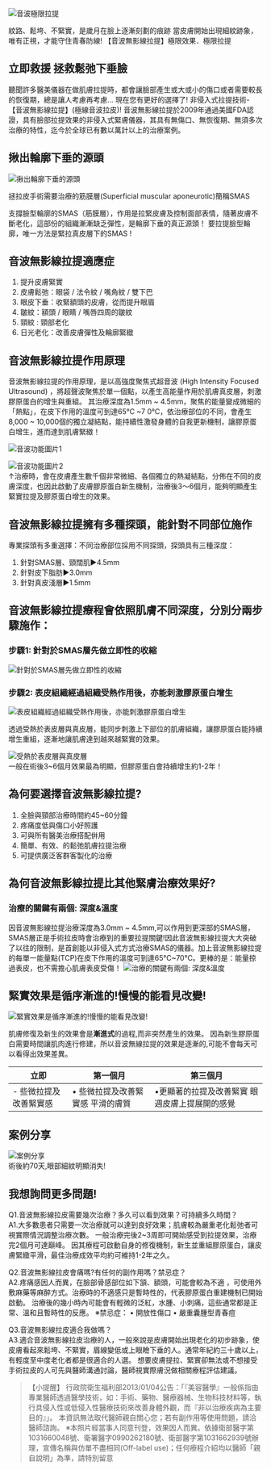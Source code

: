 ![音波極限拉提](http://www.dr-shine.com.tw/DB/Upload/2015081911561388859.jpg)

紋路、鬆垮、不緊實，是歲月在臉上逐漸刻劃的痕跡
當皮膚開始出現細紋跡象， 唯有正視，才能守住青春防線!
【音波無影線拉提】極限效果．極限拉提

## 立即救援 拯救鬆弛下垂臉

聽聞許多醫美儀器在做肌膚拉提時，都會讓臉部產生或大或小的傷口或者需要較長的恢復期，總是讓人考慮再考慮…
現在您有更好的選擇了! 非侵入式拉提技術-【音波無影線拉提】(極線音波拉皮)!
音波無影線拉提於2009年通過美國FDA認證，具有臉部拉提效果的非侵入式緊膚儀器，其具有無傷口、無恢復期、無須多次治療的特性，迄今於全球已有數以萬計以上的治療案例。

## 揪出輪廓下垂的源頭
![揪出輪廓下垂的源頭](http://www.dr-shine.com.tw/DB/Upload/2015081409543517584.jpg)
 
拯拉皮手術需要治療的筋膜層(Superficial muscular aponeurotic)簡稱SMAS

支撐臉型輪廓的SMAS（筋膜層），作用是拉緊皮膚及控制面部表情，隨著皮膚不斷老化，這部份的組織漸漸缺乏彈性，是輪廓下垂的真正源頭！
要拉提臉型輪廓，唯一方法是緊拉真皮層下的SMAS !
 

## 音波無影線拉提適應症

1. 提升皮膚緊實
2. 皮膚鬆弛：眼袋 / 法令紋 / 嘴角紋 / 雙下巴
3. 眼皮下垂：收緊額頭的皮膚，從而提升眼眉
4. 皺紋：額頭 / 眼睛 / 嘴唇四周的皺紋
5. 頸紋 : 頸部老化
6. 日光老化：改善皮膚彈性及輪廓緊緻
 

## 音波無影線拉提作用原理

音波無影線拉提的作用原理，是以高強度聚焦式超音波 (High Intensity Focused Ultrasound) ，將超聲波聚焦於單一個點，以產生高能量作用於肌膚真皮層，刺激膠原蛋白的增生與重組。
其治療深度為1.5mm ~ 4.5mm，聚焦的能量變成微細的「熱點」，在皮下作用的溫度可到達65℃ ~7 0℃，依治療部位的不同，會產生8,000 ~ 10,000個的獨立凝結點，能持續性激發身體的自我更新機制，讓膠原蛋白增生，進而達到肌膚緊緻！

![音波功能圖片1](http://www.dr-shine.com.tw/DB/Upload/2015081410223686551.jpg)

![音波功能圖片2](http://www.dr-shine.com.tw/DB/Upload/2015081410225179311.jpg)  
↑治療時，會在皮膚產生數千個非常微細、各個獨立的熱凝結點，分佈在不同的皮膚深度，也因此啟動了皮膚膠原蛋白新生機制，治療後3～6個月，能夠明顯產生緊實拉提及膠原蛋白增生的效果。

## 音波無影線拉提擁有多種探頭，能針對不同部位施作

專業探頭有多重選擇：不同治療部位採用不同探頭，探頭具有三種深度：    
1. 針對SMAS層、頸闊肌►4.5mm  
2. 針對皮下脂肪►3.0mm  
3. 針對真皮淺層►1.5mm  

## 音波無影線拉提療程會依照肌膚不同深度，分別分兩步驟施作：
 
### 步驟1: 針對於SMAS層先做立即性的收縮  
![針對於SMAS層先做立即性的收縮](http://www.dr-shine.com.tw/DB/Upload/2015081410300985968.jpg)

### 步驟2: 表皮組織經過組織受熱作用後，亦能刺激膠原蛋白增生  
![表皮組織經過組織受熱作用後，亦能刺激膠原蛋白增生](http://www.dr-shine.com.tw/DB/Upload/2015081410302681497.jpg)

透過受熱於表皮層與真皮層，能同步刺激上下部位的肌膚組織，讓膠原蛋白能持續增生重組，逐漸地讓肌膚達到越來越緊實的效果。
 
![受熱於表皮層與真皮層](http://www.dr-shine.com.tw/DB/Upload/201508141030422928.jpg)  
一般在術後3~6個月效果最為明顯，但膠原蛋白會持續增生約1-2年！
 
## 為何要選擇音波無影線拉提?

1. 全臉與頸部治療時間約45~60分鐘
2. 疼痛度低與傷口小好照護
3. 可與所有醫美治療搭配倂用
4. 簡單、有效、的鬆弛肌膚拉提治療
5. 可提供廣泛客群客製化的治療

## 為何音波無影線拉提比其他緊膚治療效果好?

### 治療的關鍵有兩個: 深度&溫度
因音波無影線拉提治療深度為3.0mm ~ 4.5mm,可以作用到更深部的SMAS層，SMAS層正是手術拉皮時會治療到的重要拉提關鍵!因此音波無影線拉提大大突破了以往的限制，是首創能以非侵入式方式治療SMAS的儀器。加上音波無影線拉提的每單一能量點(TCP)在皮下作用的溫度可到達65℃~70℃。更棒的是：能量掠過表皮，也不需擔心肌膚表皮受傷！
![治療的關鍵有兩個: 深度&溫度](http://www.dr-shine.com.tw/DB/Upload/201508141040512614.jpg)  

## 緊實效果是循序漸進的!慢慢的能看見改變!
![緊實效果是循序漸進的!慢慢的能看見改變!](http://www.dr-shine.com.tw/DB/Upload/2015081410413071410.JPG)  

肌膚修復及新生的效果會是**漸進式**的過程,而非突然產生的效果。
因為新生膠原蛋白需要時間讓肌肉進行修建，所以音波無線拉提的效果是逐漸的,可能不會每天可以看得出效果差異。

| 立即                   | 第一個月                            | 第三個月                                        |
|------------------------|-------------------------------------|-------------------------------------------------|
| - 些微拉提及改善緊實感 | • 些微拉提及改善緊實感 平滑的膚質 | •更顯著的拉提及改善緊實 眼週皮膚上提展開的感覺 |

## 案例分享
![案例分享](http://www.dr-shine.com.tw/DB/Upload/2017011915414235420.jpg)  
術後約70天,眼部細紋明顯消失!  

## 我想詢問更多問題!

Q1.音波無影線拉皮需要幾次治療？多久可以看到效果？可持續多久時間？  
A1.大多數患者只需要一次治療就可以達到良好效果；肌膚較為嚴重老化鬆弛者可視實際情況調整治療次數。 一般治療完後2~3周即可開始感受到拉提效果，治療完2個月可達巔峰。 因其療程可啟動自身的修復機制，新生並重組膠原蛋白，讓皮膚緊緻平滑，最佳治療成效平均約可維持1-2年之久。
 
Q2.音波無影線拉皮會痛嗎?有任何的副作用嗎？禁忌症？  
A2.疼痛感因人而異，在臉部骨感部位如下頷、額頭，可能會較為不適 ，可使用外敷麻藥等麻醉方式。治療時的不適感只是暫時性的，代表膠原蛋白重建機制已開始啟動。 治療後的幾小時內可能會有輕微的泛紅，水腫、小刺痛，這些通常都是正常、溫和且暫時性的反應。
※禁忌症： • 開放性傷口 • 嚴重囊腫型青春痘
 
Q3.音波無影線拉皮適合我做嗎？  
A3.適合音波無影線拉皮治療的人，一般來說是皮膚開始出現老化的初步跡象，使皮膚看起來鬆垮、不緊實，眉線變低或上眼瞼下垂的人。通常年紀約三十歲以上，有輕度至中度老化者都是很適合的人選。 想要皮膚提拉、緊實卻無法或不想接受手術拉皮的人可先與醫師溝通討論，醫師視實際膚況做相關療程評估建議。


>  【小提醒】 行政院衛生福利部2013/01/04公告：「『美容醫學』一般係指由專業醫師透過醫學技術，如：手術、藥物、醫療器械、生物科技材料等，執行具侵入性或低侵入性醫療技術來改善身體外觀，而『非以治療疾病為主要目的』」。 本資訊無法取代醫師親自關心您；若有副作用等使用問題，請洽醫師諮詢。
※本照片經當事人同意刊登，效果因人而異。依據衛部醫字第1031660048號、衛署醫字0990262180號、衛部醫字第1031662939號辦理，宣傳名稱與仿單不盡相同(Off-label use)；任何療程介紹均以醫師「親自說明」為準，請特別留意
